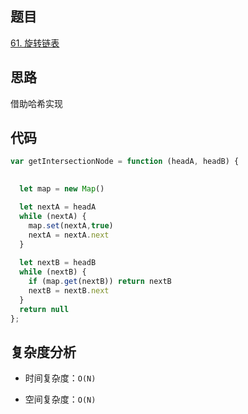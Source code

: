 ## 题目
[61. 旋转链表](https://leetcode.cn/problems/rotate-list/)

## 思路
借助哈希实现


## 代码
```js
var getIntersectionNode = function (headA, headB) {

  
  let map = new Map()

  let nextA = headA
  while (nextA) {
    map.set(nextA,true)
    nextA = nextA.next
  }
  
  let nextB = headB
  while (nextB) {
    if (map.get(nextB)) return nextB
    nextB = nextB.next
  }
  return null
};
```
## 复杂度分析

- 时间复杂度：`O(N)`

- 空间复杂度：`O(N)`


